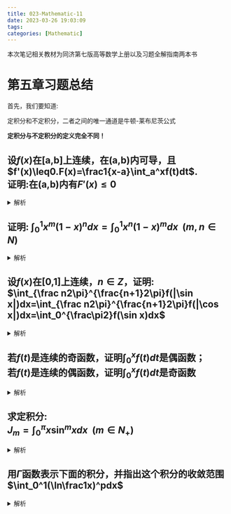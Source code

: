 ```yaml
---
title: 023-Mathematic-11
date: 2023-03-26 19:03:09
tags:
categories: [Mathematic]
---
```


本次笔记相关教材为同济第七版高等数学上册以及习题全解指南两本书

# 第五章习题总结

首先，我们要知道:

定积分和不定积分，二者之间的唯一通道是牛顿-莱布尼茨公式

**定积分与不定积分的定义完全不同！**

## 设$f(x)$在[a,b]上连续，在(a,b)内可导，且$f'(x)\leq0.F(x)=\frac1{x-a}\int_a^xf(t)dt$.<br/>证明:在(a,b)内有$F'(x)\leq0$

<details>
<summary>解析</summary>

证:
<br/><br/>

$F'(x)=-\frac1{(x-a)^2}\int_a^xf(t)dt+\frac1{x-a}f(x)$
<br/><br/>

$=-\frac1{(x-a)}f(\xi)+\frac1{x-a}f(x)\:\:\:(\xi\in(a,x)\subset(a,b))$
<br/><br/>

$=\frac1{(x-a)^2}[(x-a)f(x)-(x-a)f(\xi)]$
<br/><br/>

$=\frac{x-\xi}{x-a}f'(\eta)\:\:\:(\eta\in(\xi,x)\subset(a,b))$
<br/><br/>

$\because f'(\eta)\leq0, \therefore F'(x)\leq0$
<br/><br/>

证毕
<br/><br/>

</details>

## 证明: $\int_0^1x^m(1-x)^ndx=\int_0^1x^n(1-x)^mdx\:\:(m,n\in N)$

<details>
<summary>解析</summary>

证:
<br/><br/>

令$x=1-u$,则:
<br/><br/>

$\int_0^1x^m(1-x)^ndx=\int_1^0-(1-u)^mu^ndu$
<br/><br/>

$=\int_0^1x^n(1-x)^mdx$
<br/><br/>

证毕
<br/><br/>

</details>

## 设$f(x)$在[0,1]上连续，$n\in Z$，证明:<br/>$\int_{\frac n2\pi}^{\frac{n+1}2\pi}f(|\sin x|)dx=\int_{\frac n2\pi}^{\frac{n+1}2\pi}f(|\cos x|)dx=\int_0^{\frac\pi2}f(\sin x)dx$

<details>
<summary>解析</summary>

证:
<br/><br/>

令$x=u+\frac n2\pi,$则$dx=du$,因此:
<br/><br/>

$\int_{\frac n2\pi}^{\frac{n+1}2\pi}f(|\sin x|)dx$
<br/><br/>

$=\int_0^{\frac\pi2}f(|\cos(u+\frac n2\pi)|)du$
<br/><br/>

$=\begin{cases}\int_0^{\frac\pi2}f(\sin u)du,&n为偶数,\\\\\int_0^{\frac\pi2}f(\cos u)du,&n为奇数\end{cases}$
<br/><br/>

$\int_{\frac n2\pi}^{\frac{n+1}2\pi}f(|\cos x|)dx$
<br/><br/>

$=\int_0^{\frac\pi2}f(|\cos(u+\frac n2\pi)|)du$
<br/><br/>

$=\begin{cases}\int_0^{\frac\pi2}f(\cos u)du ,&n为偶数\\\\\int_0^{\frac\pi2}f(\sin u)du,&n为奇数\end{cases}$
<br/><br/>

由于$\int_0^{\frac\pi2}f(\sin x)dx=\int_0^{\frac\pi2}f(\cos x)dx.$因此结论成立
<br/><br/>

证毕
<br/><br/>

</details>

## 若$f(t)$是连续的奇函数，证明$\int_0^xf(t)dt$是偶函数；<br/>若$f(t)$是连续的偶函数，证明$\int_0^xf(t)dt$是奇函数


<details>
<summary>解析</summary>

证:
<br/><br/>

记$F(x)=\int_0^xf(t)dt$,则有:
<br/><br/>

$F(-x)=\int_0^{-x}f(t)dt$
<br/><br/>

$\overset{t=-u}{=}\:\:\:-\int_0^xf(-u)du$,
<br/><br/>

当$f(t)$为奇函数时，$F(-x)=\int_0^xf(u)du=F(x)$
<br/><br/>

故$\int_0^xf(t)dt$是偶函数;
<br/><br/>

当$f(t)$为偶函数时，$F(-x)=-\int_0^xf(u)du=-F(x)$
<br/><br/>

故$\int_0^xf(t)dt$是奇函数
<br/><br/>

证毕
<br/><br/>

</details>

## 求定积分:<br/>$J_m=\int_0^\pi x\sin^mxdx\:\:(m\in N_+)$

<details>
<summary>解析</summary>

解:
<br/><br/>

$J_m=\int_0^\pi x\sin^mxdx=\frac\pi2\int_0^\pi\sin^mxdx$
<br/><br/>

而$\int_0^\pi\sin^mxdx$
<br/><br/>

$\overset{x=\frac\pi2+t}{=}\int_{-\frac\pi2}^{\frac\pi2}\cos^mtdt$
<br/><br/>

$=2\int_0^{\frac\pi2}\cos^mtdt$
<br/><br/>

$=2\int_0^{\frac\pi2}\sin^mxdx$
<br/><br/>

$\therefore J_m=\pi\int_0^{\frac\pi2}\sin^mxdx$
<br/><br/>

$=\begin{cases}\frac{2\cdot4\cdot6\cdot\cdots\cdot(m-1)}{1\cdot3\cdot5\cdot\cdots\cdot m}\cdot\pi,&m为大于1的奇数,\\\\\frac{1\cdot3\cdot5\cdot\cdots\cdot(m-1)}{2\cdot4\cdot6\cdot\cdots\cdot m}\cdot\frac{\pi^2}2,&m为偶数\end{cases}$
<br/><br/>

$J_1=\pi$
<br/><br/>

</details>

## 用$\Gamma$函数表示下面的积分，并指出这个积分的收敛范围<br/>$\int_0^1(\ln\frac1x)^pdx$

<details>
<summary>解析</summary>

解:
<br/><br/>

$\because\Gamma(p)=\int_0^{+\infty}e^{-x}x^{p-1}dx$
<br/><br/>

令$x=\ln\frac1u,\:\:\therefore dx=-\frac1udu,\:\:u=e^{-x}$
<br/><br/>

$\therefore\Gamma(p)=\int_1^{0^+}u\cdot(\ln\frac1u)^{p-1}(-\frac1u)du$
<br/><br/>

$=\int_0^1(\ln\frac1x)^{p-1}dx$
<br/><br/>

$\therefore\int_0^1(\ln\frac1x)^pdx=\Gamma(p+1)$
<br/><br/>

当$p> -1$时，积分收敛
<br/><br/>

</details>







